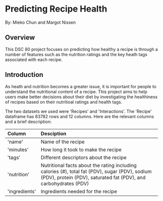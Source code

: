 # Predicting Recipe Health

By: Mieko Chun and Margot Nissen

## Overview
This DSC 80 project focuses on predicting how healthy a recipe is through a number of features such as the nutrition ratings and the key heath tags associated with each recipe.

## Introduction
As heath and nutrition becomes a greater issue, it is important for people to understand the nutritional content of a recipe. This project aims to help users make better decisions about their diet by investigating the healthiness of recipes based on their nutritioal ratings and health tags.

The two datasets we used were 'Recipes' and 'Interactions'. The 'Recipe' dataframe has 83782 rows and 12 columns. Here are the relevant columns and a brief description:

| Column | Desciption |
| :------ | :--------------------------- |
| 'name' | Name of the recipe |
| 'minutes' | How long it took to make the recipe |
| 'tags' | Different descriptors about the recipe |
| 'nutrition' | Nutritional facts about the rating including calories (#), total fat (PDV), sugar (PDV), sodium (PDV), protein (PDV), saturated fat (PDV), and carbohydrates (PDV)|
| 'ingredients' | Ingredients needed for the recipe |
